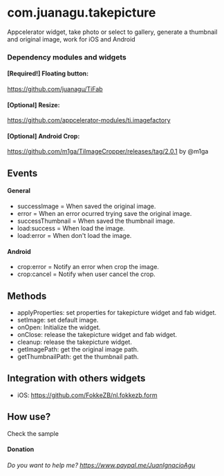 # com.juanagu.takepicture
Appcelerator widget, take photo or select to gallery, generate a thumbnail and original image, work for iOS and Android

### Dependency modules and widgets


#### [Required!] Floating button:
https://github.com/juanagu/TiFab

#### [Optional] Resize:
https://github.com/appcelerator-modules/ti.imagefactory

#### [Optional] Android Crop:
https://github.com/m1ga/TiImageCropper/releases/tag/2.0.1 by @m1ga

## Events

#### General

* successImage = When saved the original image.
* error = When an error ocurred trying save the original image.
* successThumbnail = When saved the thumbnail image.
* load:success = When load the image.
* load:error = When don't load the image.

#### Android

* crop:error = Notify an error when crop the image.
* crop:cancel = Notify when user cancel the crop.


## Methods

* applyProperties: set properties for takepicture widget and fab widget.
* setImage: set default image.
* onOpen: Initialize the widget.
* onClose: release the takepicture widget and fab widget.
* cleanup: release the takepicture widget.
* getImagePath: get the original image path.
* getThumbnailPath: get the thumbnail path.

## Integration with others widgets

* iOS: https://github.com/FokkeZB/nl.fokkezb.form


## How use?

Check the sample


#### Donation
###### Do you want to help me? https://www.paypal.me/JuanIgnacioAgu
